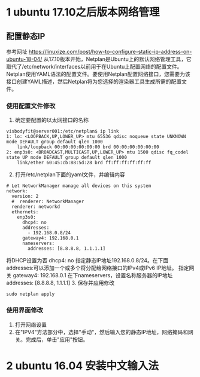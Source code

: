 # 1 ubuntu 17.10之后版本网络管理
## 配置静态IP
参考网址 https://linuxize.com/post/how-to-configure-static-ip-address-on-ubuntu-18-04/
从17.10版本开始，Netplan是Ubuntu上的默认网络管理工具，它取代了/etc/network/interfaces以前用于在Ubuntu上配置网络的配置文件。
Netplan使用YAML语法的配置文件。要使用Netplan配置网络接口，您需要为该接口创建YAML描述，然后Netplan将为您选择的渲染器工具生成所需的配置文件。
### 使用配置文件修改
1. 确定要配置的以太网接口的名称
```
visbodyfit@server001:/etc/netplan$ ip link
1: lo: <LOOPBACK,UP,LOWER_UP> mtu 65536 qdisc noqueue state UNKNOWN mode DEFAULT group default qlen 1000
    link/loopback 00:00:00:00:00:00 brd 00:00:00:00:00:00
2: enp3s0: <BROADCAST,MULTICAST,UP,LOWER_UP> mtu 1500 qdisc fq_codel state UP mode DEFAULT group default qlen 1000
    link/ether 60:45:cb:88:5d:28 brd ff:ff:ff:ff:ff:ff
```
2. 打开/etc/netplan下面的yaml文件，并编辑内容
```
# Let NetworkManager manage all devices on this system
network:
  version: 2
  #  renderer: NetworkManager
  renderer: networkd
  ethernets:
    enp3s0:
      dhcp4: no
      addresses:
        - 192.168.0.8/24
      gateway4: 192.168.0.1
      nameservers:
        addresses: [8.8.8.8, 1.1.1.1]
```
将DHCP设置为否 dhcp4: no
指定静态IP地址192.168.0.8/24。在下面addresses:可以添加一个或多个将分配给网络接口的IPv4或IPv6 IP地址。
指定网关 gateway4: 192.168.0.1
在下nameservers，设置名称服务器的IP地址addresses: [8.8.8.8, 1.1.1.1]
3. 保存并应用修改
```
sudo netplan apply
```
### 使用界面修改
1. 打开网络设置
2. 在"IPV4"方法部分中，选择"手动"，然后输入您的静态IP地址，网络掩码和网关。完成后，单击"应用"按钮。

# 2 ubuntu 16.04 安装中文输入法

<!--stackedit_data:
eyJoaXN0b3J5IjpbNjM0MzgzNjUwXX0=
-->